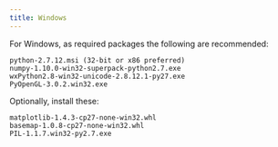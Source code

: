 ```yaml
---
title: Windows
---
```


For Windows, as required packages the following are recommended:

```
python-2.7.12.msi (32-bit or x86 preferred)
numpy-1.10.0-win32-superpack-python2.7.exe
wxPython2.8-win32-unicode-2.8.12.1-py27.exe
PyOpenGL-3.0.2.win32.exe
```

Optionally, install these:

```
matplotlib-1.4.3-cp27-none-win32.whl
basemap-1.0.8-cp27-none-win32.whl
PIL-1.1.7.win32-py2.7.exe
```
